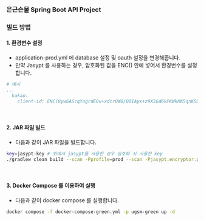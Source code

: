 ### 은근슨물 Spring Boot API Project

### 빌드 방법
#### 1. 환경변수 설정
- application-prod.yml 에 database 설정 및 oauth 설정을 변경해줍니다. 
- 만약 Jasypt 를 사용하는 경우, 암호화된 값을 ENC() 안에 넣어서 환경변수를 설정합니다.
```yml
# 예시
...
  kakao:
    client-id: ENC(8yw6AScqYugrdE0u+xdcrOW8/O0IAyx+z9X3Gd6kPKWkMK5qnK5DtT2troDKNVWJ)
```
<br/>

#### 2. JAR 파일 빌드
- 다음과 같이 JAR 파일을 빌드합니다.
```sh
key=jasypt-key # 위에서 jasypt를 사용한 경우 암호화 시 사용한 key
./gradlew clean build --scan -Pprofile=prod --scan -Pjasypt.encryptor.password=${key}
```
<br/>

#### 3. Docker Compose 를 이용하여 실행

- 다음과 같이 docker compose 를 실행합니다. 

```sh
docker compose -f docker-compose-green.yml -p ugsm-green up -d
```
